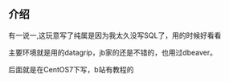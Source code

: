 ## 介绍

有一说一,这玩意写了纯属是因为我太久没写SQL了，用的时候好看看

主要环境就是用的datagrip，jb家的还是不错的，也用过dbeaver。

后面就是在CentOS7下写，b站有教程的
